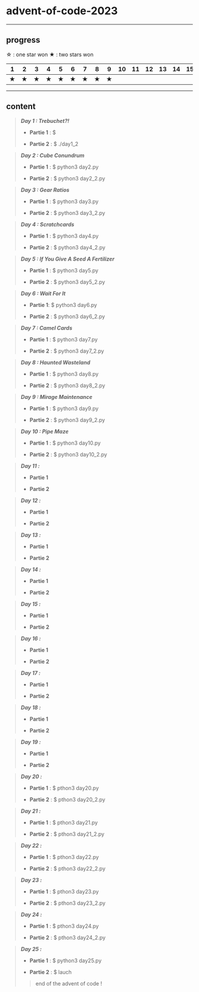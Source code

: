 # advent-of-code-2023

---

## progress

☆ : one star won
★ : two stars won

|1|2|3|4|5|6|7|8|9|10|11|12|13|14|15|16|17|18|19|20|21|22|23|24|25|
|---|---|---|---|---|---|---|---|---|---|---|---|---|---|---|---|---|---|---|---|---|---|---|---|---|
|★|★|★|★|★|★|★|★|★||||||||||★|★|★|★|★|★|☆|

---

## content

>
> ***Day 1 : Trebuchet?!***
>
>- **Partie 1** : $
>>
>>
>
>- **Partie 2** : $ ./day1_2
>>
>>
>>
>
<!--  -->
>
> ***Day 2 : Cube Conundrum***
>
>- **Partie 1** : $ python3 day2.py
>>
>>
>
>- **Partie 2** : $ python3 day2_2.py
>>
>>
>
<!--  -->
>
> ***Day 3 : Gear Ratios***
>
>- **Partie 1** : $ python3 day3.py
>>
>>
>
>- **Partie 2** : $ python3 day3_2.py
>>
>>
>
<!--  -->
>
> ***Day 4 : Scratchcards***
>
>- **Partie 1** : $ python3 day4.py
>>
>>
>
>- **Partie 2** : $ python3 day4_2.py
>>
>>
>
<!--  -->
>
> ***Day 5 : If You Give A Seed A Fertilizer***
>
>- **Partie 1** : $ python3 day5.py
>>
>>
>
>- **Partie 2** : $ python3 day5_2.py
>>
>>
>
<!-- -->
>
> ***Day 6 : Wait For It***
>
>- **Partie 1**: $ python3 day6.py
>>
>>
>
>- **Partie 2** : $ python3 day6_2.py
>>
>>
>
<!--  -->
>
> ***Day 7 : Camel Cards***
>
>- **Partie 1** : $ python3 day7.py
>>
>>
>
>- **Partie 2** : $ python3 day7_2.py
>>
>>
>
<!--  -->
>
> ***Day 8 : Haunted Wasteland***
>
>- **Partie 1** : $ python3 day8.py
>>
>>
>
>- **Partie 2** : $ python3 day8_2.py
>>
>>
>
<!--  -->
>
> ***Day 9 : Mirage Maintenance***
>
>- **Partie 1** : $ python3 day9.py
>>
>>
>
>- **Partie 2** : $ python3 day9_2.py
>>
>>
>
<!--  -->
>
> ***Day 10 : Pipe Maze***
>
>- **Partie 1** : $ python3 day10.py
>>
>>
>
>- **Partie 2** : $ python3 day10_2.py
>>
>>
>
<!--  -->
>
> ***Day 11 :***
>
>- **Partie 1**
>>
>>
>
>- **Partie 2**
>>
>>
>
<!--  -->
>
> ***Day 12 :***
>
>- **Partie 1**
>>
>>
>
>- **Partie 2**
>>
>>
>
<!--  -->
>
> ***Day 13 :***
>
>- **Partie 1**
>>
>>
>
>- **Partie 2**
>>
>>
>
<!--  -->
>
> ***Day 14 :***
>
>- **Partie 1**
>>
>>
>
>- **Partie 2**
>>
>>
>
<!--  -->
>
> ***Day 15 :***
>
>- **Partie 1**
>>
>>
>
>- **Partie 2**
>>
>>
>
<!--  -->
>
> ***Day 16 :***
>
>- **Partie 1**
>>
>>
>
>- **Partie 2**
>>
>>
>
<!--  -->
>
> ***Day 17 :***
>
>- **Partie 1**
>>
>>
>
>- **Partie 2**
>>
>>
>
<!--  -->
>
> ***Day 18 :***
>
>- **Partie 1**
>>
>>
>
>- **Partie 2**
>>
>>
>
<!--  -->
>
> ***Day 19 :***
>
>- **Partie 1**
>>
>>
>
>- **Partie 2**
>>
>>
>
<!--  -->
>
> ***Day 20 :***
>
>- **Partie 1** : $ pthon3 day20.py
>>
>>
>
>- **Partie 2** : $ pthon3 day20_2.py
>>
>>
>
<!--  -->
>
> ***Day 21 :***
>
>- **Partie 1** : $ pthon3 day21.py
>>
>>
>
>- **Partie 2** : $ pthon3 day21_2.py
>>
>>
>
<!--  -->
>
> ***Day 22 :***
>
>- **Partie 1** : $ pthon3 day22.py
>>
>>
>
>- **Partie 2** : $ pthon3 day22_2.py
>>
>>
>
<!--  -->
>
> ***Day 23 :***
>
>- **Partie 1** : $ pthon3 day23.py
>>
>>
>
>- **Partie 2** : $ pthon3 day23_2.py
>>
>>
>
<!--  -->
>
> ***Day 24 :***
>
>- **Partie 1** : $ pthon3 day24.py
>>
>>
>
>- **Partie 2** : $ pthon3 day24_2.py
>>
>>
>
<!--  -->
>
> ***Day 25 :***
>
>- **Partie 1** : $ python3 day25.py
>>
>>
>
>- **Partie 2** : $ lauch
>>
>> end of the advent of code !
>